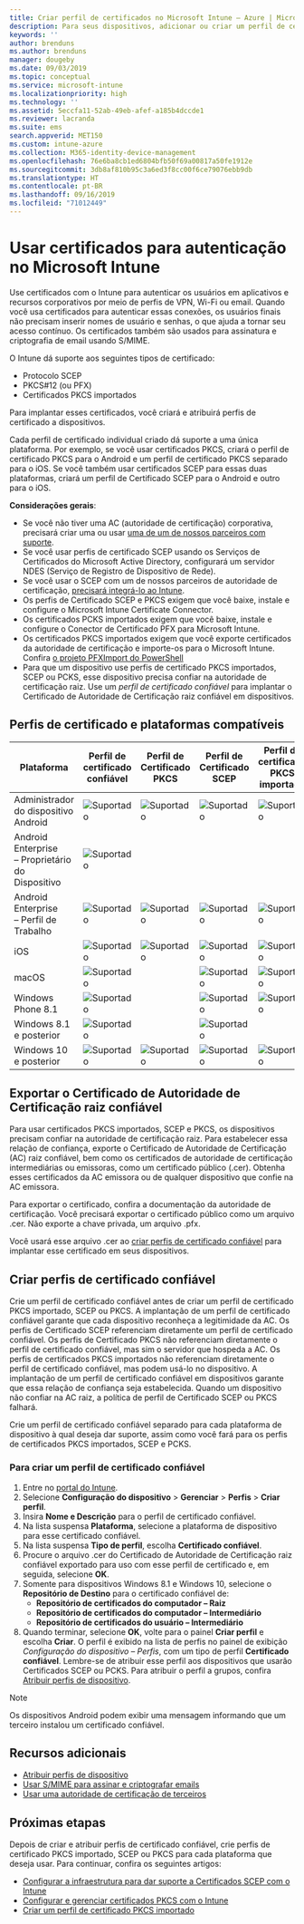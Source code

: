```yaml
---
title: Criar perfil de certificados no Microsoft Intune – Azure | Microsoft Docs
description: Para seus dispositivos, adicionar ou criar um perfil de certificado por meio da configuração do ambiente de certificado SCEP ou PKCS, exportar o certificado público, criar o perfil no Portal do Azure e, em seguida, atribuir SCEP ou PKCS aos perfis de certificado no Microsoft Intune no Portal do Azure
keywords: ''
author: brenduns
ms.author: brenduns
manager: dougeby
ms.date: 09/03/2019
ms.topic: conceptual
ms.service: microsoft-intune
ms.localizationpriority: high
ms.technology: ''
ms.assetid: 5eccfa11-52ab-49eb-afef-a185b4dccde1
ms.reviewer: lacranda
ms.suite: ems
search.appverid: MET150
ms.custom: intune-azure
ms.collection: M365-identity-device-management
ms.openlocfilehash: 76e6ba8cb1ed6804bfb50f69a00817a50fe1912e
ms.sourcegitcommit: 3db8af810b95c3a6ed3f8cc00f6ce79076ebb9db
ms.translationtype: HT
ms.contentlocale: pt-BR
ms.lasthandoff: 09/16/2019
ms.locfileid: "71012449"
---
```

# <a name="use-certificates-for-authentication-in-microsoft-intune"></a>Usar certificados para autenticação no Microsoft Intune  

Use certificados com o Intune para autenticar os usuários em aplicativos e recursos corporativos por meio de perfis de VPN, Wi-Fi ou email. Quando você usa certificados para autenticar essas conexões, os usuários finais não precisam inserir nomes de usuário e senhas, o que ajuda a tornar seu acesso contínuo. Os certificados também são usados para assinatura e criptografia de email usando S/MIME.

O Intune dá suporte aos seguintes tipos de certificado:  

- Protocolo SCEP  
- PKCS#12 (ou PFX)  
- Certificados PKCS importados

Para implantar esses certificados, você criará e atribuirá perfis de certificado a dispositivos.  

Cada perfil de certificado individual criado dá suporte a uma única plataforma. Por exemplo, se você usar certificados PKCS, criará o perfil de certificado PKCS para o Android e um perfil de certificado PKCS separado para o iOS. Se você também usar certificados SCEP para essas duas plataformas, criará um perfil de Certificado SCEP para o Android e outro para o iOS.  

**Considerações gerais**:  
- Se você não tiver uma AC (autoridade de certificação) corporativa, precisará criar uma ou usar [uma de um de nossos parceiros com suporte](certificate-authority-add-scep-overview.md#third-party-certification-authority-partners).
- Se você usar perfis de certificado SCEP usando os Serviços de Certificados do Microsoft Active Directory, configurará um servidor NDES (Serviço de Registro de Dispositivo de Rede).
- Se você usar o SCEP com um de nossos parceiros de autoridade de certificação, [precisará integrá-lo ao Intune](certificate-authority-add-scep-overview.md#set-up-third-party-ca-integration).
- Os perfis de Certificado SCEP e PKCS exigem que você baixe, instale e configure o Microsoft Intune Certificate Connector. 
- Os certificados PCKS importados exigem que você baixe, instale e configure o Conector de Certificado PFX para Microsoft Intune.
- Os certificados PKCS importados exigem que você exporte certificados da autoridade de certificação e importe-os para o Microsoft Intune. Confira [o projeto PFXImport do PowerShell](https://github.com/Microsoft/Intune-Resource-Access/tree/develop/src/PFXImportPowershell)
- Para que um dispositivo use perfis de certificado PKCS importados, SCEP ou PCKS, esse dispositivo precisa confiar na autoridade de certificação raiz. Use um *perfil de certificado confiável* para implantar o Certificado de Autoridade de Certificação raiz confiável em dispositivos.  

## <a name="supported-platforms-and-certificate-profiles"></a>Perfis de certificado e plataformas compatíveis  
| Plataforma              | Perfil de certificado confiável | Perfil de Certificado PKCS | Perfil de Certificado SCEP | Perfil de certificado PKCS importado  |
|--|--|--|--|---|
| Administrador do dispositivo Android | ![Suportado](./media/certificates-configure/green-check.png) | ![Suportado](./media/certificates-configure/green-check.png) | ![Suportado](./media/certificates-configure/green-check.png)|  ![Suportado](./media/certificates-configure/green-check.png) |
| Android Enterprise <br> – Proprietário do Dispositivo   | ![Suportado](./media/certificates-configure/green-check.png) |   |  |   |
| Android Enterprise <br> – Perfil de Trabalho    | ![Suportado](./media/certificates-configure/green-check.png) | ![Suportado](./media/certificates-configure/green-check.png) | ![Suportado](./media/certificates-configure/green-check.png) | ![Suportado](./media/certificates-configure/green-check.png) |
| iOS                   | ![Suportado](./media/certificates-configure/green-check.png) | ![Suportado](./media/certificates-configure/green-check.png) | ![Suportado](./media/certificates-configure/green-check.png) | ![Suportado](./media/certificates-configure/green-check.png) |
| macOS                 | ![Suportado](./media/certificates-configure/green-check.png) |   |![Suportado](./media/certificates-configure/green-check.png)|![Suportado](./media/certificates-configure/green-check.png)|
| Windows Phone 8.1     |![Suportado](./media/certificates-configure/green-check.png)  |  | ![Suportado](./media/certificates-configure/green-check.png)| ![Suportado](./media/certificates-configure/green-check.png) |
| Windows 8.1 e posterior |![Suportado](./media/certificates-configure/green-check.png)  |  |![Suportado](./media/certificates-configure/green-check.png) |   |
| Windows 10 e posterior  | ![Suportado](./media/certificates-configure/green-check.png) | ![Suportado](./media/certificates-configure/green-check.png) | ![Suportado](./media/certificates-configure/green-check.png) | ![Suportado](./media/certificates-configure/green-check.png) |

## <a name="export-the-trusted-root-ca-certificate"></a>Exportar o Certificado de Autoridade de Certificação raiz confiável  
Para usar certificados PKCS importados, SCEP e PKCS, os dispositivos precisam confiar na autoridade de certificação raiz. Para estabelecer essa relação de confiança, exporte o Certificado de Autoridade de Certificação (AC) raiz confiável, bem como os certificados de autoridade de certificação intermediárias ou emissoras, como um certificado público (.cer). Obtenha esses certificados da AC emissora ou de qualquer dispositivo que confie na AC emissora.  

Para exportar o certificado, confira a documentação da autoridade de certificação. Você precisará exportar o certificado público como um arquivo .cer.  Não exporte a chave privada, um arquivo .pfx.  

Você usará esse arquivo .cer ao [criar perfis de certificado confiável](#create-trusted-certificate-profiles) para implantar esse certificado em seus dispositivos.  

## <a name="create-trusted-certificate-profiles"></a>Criar perfis de certificado confiável  
Crie um perfil de certificado confiável antes de criar um perfil de certificado PKCS importado, SCEP ou PKCS. A implantação de um perfil de certificado confiável garante que cada dispositivo reconheça a legitimidade da AC. Os perfis de Certificado SCEP referenciam diretamente um perfil de certificado confiável. Os perfis de Certificado PKCS não referenciam diretamente o perfil de certificado confiável, mas sim o servidor que hospeda a AC. Os perfis de certificados PKCS importados não referenciam diretamente o perfil de certificado confiável, mas podem usá-lo no dispositivo. A implantação de um perfil de certificado confiável em dispositivos garante que essa relação de confiança seja estabelecida. Quando um dispositivo não confiar na AC raiz, a política de perfil de Certificado SCEP ou PKCS falhará.  

Crie um perfil de certificado confiável separado para cada plataforma de dispositivo à qual deseja dar suporte, assim como você fará para os perfis de certificados PKCS importados, SCEP e PCKS.  


### <a name="to-create-a-trusted-certificate-profile"></a>Para criar um perfil de certificado confiável  

1. Entre no [portal do Intune](https://aka.ms/intuneportal).  
2. Selecione **Configuração do dispositivo** > **Gerenciar** > **Perfis** > **Criar perfil**.  
3. Insira **Nome e Descrição** para o perfil de certificado confiável.  
4. Na lista suspensa **Plataforma**, selecione a plataforma de dispositivo para esse certificado confiável.  
5. Na lista suspensa **Tipo de perfil**, escolha **Certificado confiável**.  
6. Procure o arquivo .cer do Certificado de Autoridade de Certificação raiz confiável exportado para uso com esse perfil de certificado e, em seguida, selecione **OK**.  
7. Somente para dispositivos Windows 8.1 e Windows 10, selecione o **Repositório de Destino** para o certificado confiável de:  
   - **Repositório de certificados do computador – Raiz**
   - **Repositório de certificados do computador – Intermediário**
   - **Repositório de certificados do usuário – Intermediário**
8. Quando terminar, selecione **OK**, volte para o painel **Criar perfil** e escolha **Criar**.
O perfil é exibido na lista de perfis no painel de exibição *Configuração do dispositivo – Perfis*, com um tipo de perfil **Certificado confiável**.  Lembre-se de atribuir esse perfil aos dispositivos que usarão Certificados SCEP ou PCKS. Para atribuir o perfil a grupos, confira [Atribuir perfis de dispositivo](device-profile-assign.md).

> [!NOTE]  
> Os dispositivos Android podem exibir uma mensagem informando que um terceiro instalou um certificado confiável.  

## <a name="additional-resources"></a>Recursos adicionais  
- [Atribuir perfis de dispositivo](device-profile-assign.md)  
- [Usar S/MIME para assinar e criptografar emails](certificates-s-mime-encryption-sign.md)  
- [Usar uma autoridade de certificação de terceiros](certificate-authority-add-scep-overview.md)  

## <a name="next-steps"></a>Próximas etapas  
Depois de criar e atribuir perfis de certificado confiável, crie perfis de certificado PKCS importado, SCEP ou PKCS para cada plataforma que deseja usar. Para continuar, confira os seguintes artigos:  
- [Configurar a infraestrutura para dar suporte a Certificados SCEP com o Intune](certificates-scep-configure.md)  
- [Configurar e gerenciar certificados PKCS com o Intune](certficates-pfx-configure.md)  
- [Criar um perfil de certificado PKCS importado](certificates-imported-pfx-configure.md#create-a-pkcs-imported-certificate-profile)  

